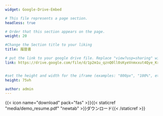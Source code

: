 ```yaml
---
widget: Google-Drive-Embed

# This file represents a page section.
headless: true

# Order that this section appears on the page.
weight: 20

#Change the Section title to your liking
title: 履歴書

# put the link to your google drive file. Replace "view?usp=sharing" with "preview".
link: https://drive.google.com/file/d/1p2m1u_qznQ0ll0sKyeVnmxxut4Qye_Kr/preview


#set the height and width for the iframe (examples: "800px", "100%", etc)
height: 75vh

author: admin
---
```


{{< icon name="download" pack="fas" >}}{{< staticref "media/demo_resume.pdf" "newtab" >}}ダウンロード{{< /staticref >}}